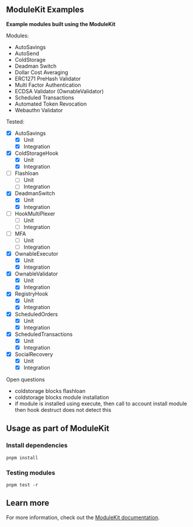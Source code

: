 ## ModuleKit Examples

**Example modules built using the ModuleKit**

Modules:

- AutoSavings
- AutoSend
- ColdStorage
- Deadman Switch
- Dollar Cost Averaging
- ERC1271 PreHash Validator
- Multi Factor Authentication
- ECDSA Validator (OwnableValidator)
- Scheduled Transactions
- Automated Token Revocation
- Webauthn Validator

Tested:

- [x] AutoSavings
  - [x] Unit
  - [x] Integration
- [x] ColdStorageHook
  - [x] Unit
  - [x] Integration
- [ ] Flashloan
  - [ ] Unit
  - [ ] Integration
- [x] DeadmanSwitch
  - [x] Unit
  - [x] Integration
- [ ] HookMultiPlexer
  - [ ] Unit
  - [ ] Integration
- [ ] MFA
  - [ ] Unit
  - [ ] Integration
- [x] OwnableExecutor
  - [x] Unit
  - [x] Integration
- [x] OwnableValidator
  - [x] Unit
  - [x] Integration
- [x] RegistryHook
  - [x] Unit
  - [x] Integration
- [x] ScheduledOrders
  - [x] Unit
  - [x] Integration
- [x] ScheduledTransactions
  - [x] Unit
  - [x] Integration
- [x] SocialRecovery
  - [x] Unit
  - [x] Integration

Open questions

- coldstorage blocks flashloan
- coldstorage blocks module installation
- if module is installed using execute, then call to account install module then hook destruct does not detect this

## Usage as part of ModuleKit

### Install dependencies

```shell
pnpm install
```

### Testing modules

```shell
pnpm test -r
```

## Learn more

For more information, check out the [ModuleKit documentation](https://docs.rhinestone.wtf/modulekit).
